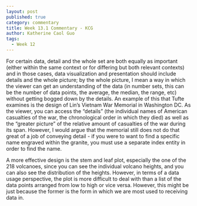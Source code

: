 ```yaml
---
layout: post
published: true
category: commentary
title: Week 13.1 Commentary - KCG
author: Katherine Caol Guo
tags:
  - Week 12
---
```

For certain data, detail and the whole set are both equally as important (either within the same context or for differing but both relevant contexts) and in those cases, data visualization and presentation should include details and the whole picture; by the whole picture, I mean a way in which the viewer can get an understanding of the data (in number sets, this can be the number of data points, the average, the median, the range, etc) without getting bogged down by the details. An example of this that Tufte examines is the design of Lin’s Vietnam War Memorial in Washington DC. As the viewer, you can access the “details” (the individual names of American casualties of the war, the chronological order in which they died) as well as the “greater picture” of the relative amount of casualties of the war during its span. However, I would argue that the memorial still does not do that great of a job of conveying detail - if you were to want to find a specific name engraved within the granite, you must use a separate index entity in order to find the name.

A more effective design is the stem and leaf plot, especially the one of the 218 volcanoes, since you can see the individual volcano heights, and you can also see the distribution of the heights. However, in terms of a data usage perspective, the plot is more difficult to deal with than a list of the data points arranged from low to high or vice versa. However, this might be just because the former is the form in which we are most used to receiving data in. 